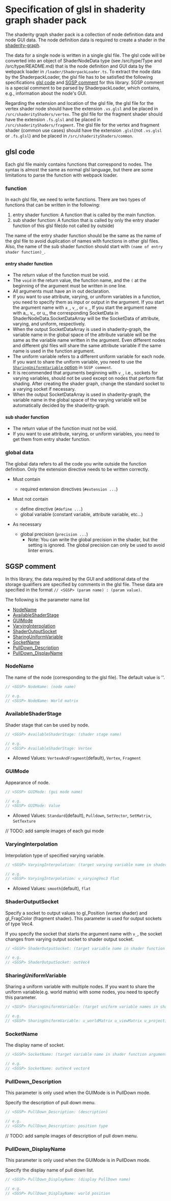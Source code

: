 # Specification of glsl in shaderity graph shader pack

The shaderity graph shader pack is a collection of node definition data and node GUI data. The node definition data is required to create a shader in the [shaderity-graph](https://github.com/actnwit/shaderity-graph).

The data for a single node is written in a single glsl file. The glsl code will be converted into an object of ShaderNodeData type  (see /src/type/Type and /src/type/README.md) that is the node definition and GUI data by the webpack loader in `/loader/ShaderpackLoader.ts`. To extract the node data by the ShaderpackLoader, the glsl file has to be satisfied the following specifications [glsl code](#glsl-code) and [SGSP comment](#sgsp-comment) for this library. SGSP comment is a special comment to be parsed by ShaderpackLoader, which contains, e.g., information about the node's GUI.

Regarding the extension and location of the glsl file, the glsl file for the vertex shader node should have the extension `.vs.glsl` and be placed in `/src/shaderityShaders/vertex`.
The glsl file for the fragment shader should have the extension `.fs.glsl` and be placed in `/src/shaderityShaders/fragment`. The glsl file for the vertex and fragment shader (common use cases) should have the extension `.glsl`(not `.vs.glsl` or `.fs.glsl`) and be placed in `/src/shaderityShaders/common`.

## glsl code

Each glsl file mainly contains functions that correspond to nodes. The syntax is almost the same as normal glsl language, but there are some limitations to parse the function with webpack loader.

### function

In each glsl file, we need to write functions. There are two types of functions that can be written in the following:

1. entry shader function: A function that is called by the main function.
2. sub shader function: A function that is called by only the entry shader function of this glsl file(do not called by outside)

The name of the entry shader function should be the same as the name of the glsl file to avoid duplication of names with functions in other glsl files. Also, the name of the sub shader function should start with `(name of entry shader function)_`.

#### entry shader function

- The return value of the function must be void.
- The `void` in the return value, the function name, and the `(` at the beginning of the argument must be written in one line.
- All arguments must have an in out declaration.
- If you want to use attribute, varying, or uniform variables in a function, you need to specify them as input or output in the argument. If you start the argument name with `a_`, `v_`, or `u_`, If you start the argument name with a_, v_, or u_, the corresponding SocketData in ShaderNodeData.SocketDataArray will be the SocketData of attribute, varying, and uniform, respectively.
- When the output SocketDataArray is used in shaderity-graph, the variable name in the global space of the attribute variable will be the same as the variable name written in the argument. Even different nodes and different glsl files will share the same attribute variable if the same name is used in the function argument.
- The uniform variable refers to a different uniform variable for each node. If you want to share the uniform variable, you need to use the [`SharingUniformVariable` option](#sharinguniformvariable) in `SGSP comment`.
- It is recommended that arguments beginning with `v_`, i.e., sockets for varying variables, should not be used except on nodes that perform flat shading. After creating the shader graph, change the standard socket to a varying socket if necessary.
- When the output SocketDataArray is used in shaderity-graph, the variable name in the global space of the varying variable will be automatically decided by the shaderity-graph.

#### sub shader function

- The return value of the function must not be void.
- If you want to use attribute, varying, or uniform variables, you need to get them from entry shader function.

### global data

The global data refers to all the code you write outside the function definition. Only the extension directive needs to be written correctly.

- Must contain
  - required extension directives (`#extension ...`)

- Must not contain
  - define directive (`#define ...`)
  - global variable (constant variable, attribute variable, etc...)

- As necessary
  - global precision (`precision ...`)
    - Note: You can write the global precision in the shader, but the setting is ignored.
            The global precision can only be used to avoid linter errors.

## SGSP comment

In this library, the data required by the GUI and additional data of the storage qualifiers
are specified by comments in the glsl file.
These data are specified in the format `// <SGSP> (param name) : (param value)`.


The following is the parameter name list

- [NodeName](#nodename)
- [AvailableShaderStage](#availableshaderstage)
- [GUIMode](#guimode)
- [VaryingInterpolation](#varyinginterpolation)
- [ShaderOutputSocket](#shaderoutputsocket)
- [SharingUniformVariable](#sharinguniformvariable)
- [SocketName](#socketname)
- [PullDown_Description](#pulldown_description)
- [PullDown_DisplayName](#pulldown_displayname)

### NodeName

The name of the node (corresponding to the glsl file). The default value is ''.

``` glsl
// <SGSP> NodeName: (node name)

// e.g.
// <SGSP> NodeName: World matrix
```

### AvailableShaderStage

Shader stage that can be used by node.

``` glsl
// <SGSP> AvailableShaderStage: (shader stage name)

// e.g.
// <SGSP> AvailableShaderStage: Vertex
```

- Allowed Values: `VertexAndFragment`(default), `Vertex`, `Fragment`

### GUIMode

Appearance of node.

``` glsl
// <SGSP> GUIMode: (gui mode name)

// e.g.
// <SGSP> GUIMode: Value
```

- Allowed Values: `Standard`(default), `Pulldown`, `SetVector`, `SetMatrix`, `SetTexture`

// TODO: add sample images of each gui mode

### VaryingInterpolation

Interpolation type of specified varying variable.

``` glsl
// <SGSP> VaryingInterpolation: (target varying variable name in shader function argument) (interpolation mode name)

// e.g.
// <SGSP> VaryingInterpolation: v_varyingVec3 flat
```

- Allowed Values: `smooth`(default), `flat`

### ShaderOutputSocket

Specify a socket to output values to gl_Position (vertex shader) and gl_FragColor (fragment shader). This parameter is used for output sockets of type Vec4.

If you specify the socket that starts the argument name with `v_`, the socket changes from varying output socket to shader output socket.

``` glsl
// <SGSP> ShaderOutputSocket: (target variable name in shader function argument)

// e.g.
// <SGSP> ShaderOutputSocket: outVec4
```

### SharingUniformVariable

Sharing a uniform variable with multiple nodes. If you want to share the uniform variable(e.g. world matrix) with some nodes, you need to specify this parameter.

``` glsl
// <SGSP> SharingUniformVariable: (target uniform variable names in shader function argument)

// e.g.
// <SGSP> SharingUniformVariable: u_worldMatrix u_viewMatrix u_projectionMatrix
```

### SocketName

The display name of socket.

``` glsl
// <SGSP> SocketName: (target variable name in shader function argument) (display socket name)

// e.g.
// <SGSP> SocketName: outVec4 vector4
```

### PullDown_Description

This parameter is only used when the GUIMode is in PullDown mode.

Specify the description of pull down menu.

``` glsl
// <SGSP> PullDown_Description: (description)

// e.g.
// <SGSP> PullDown_Description: position type
```

// TODO: add sample images of description of pull down menu.

### PullDown_DisplayName

This parameter is only used when the GUIMode is in PullDown mode.

Specify the display name of pull down list.

``` glsl
// <SGSP> PullDown_DisplayName: (display PullDown name)

// e.g.
// <SGSP> PullDown_DisplayName: world position
```
